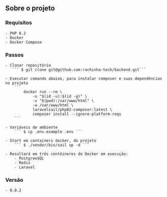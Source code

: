 ## Sobre o projeto

### Requisitos
    - PHP 8.2
    - Docker
    - Docker Compose

### Passos
    - Clonar repositório
       ``` $ git clone git@github.com:rachinha-tech/backend.git```
    
    - Executar comando abaixo, para instalar composer e suas dependências no projeto
        ```
            docker run --rm \
                -u "$(id -u):$(id -g)" \
                -v "$(pwd):/var/www/html" \
                -w /var/www/html \
                laravelsail/php82-composer:latest \
                composer install --ignore-platform-reqs 
        ```

    - Variáveis de ambiente
        ``` $ cp .env.example .env ```
    
    - Start em containers docker, do projeto
        ``` $ ./vendor/bin/sail up -d ```
    
    - Resultará em três contêineres do Docker em execução:
        - PostgreeSQL
        - Redis
        - Laravel
    
### Versão

    - 0.0.2
